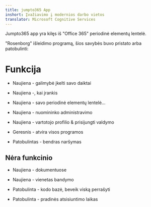 ```yaml
---
title: jumpto365 App
inshort: Įvažiavimo į modernios darbo vietos
translator: Microsoft Cognitive Services
---
```



Jumpto365 app yra kilęs iš "Office 365" periodinė elementų lentelė. 

"Rosenborg" išleidimo programą, šios savybės buvo pristato arba patobulinti:

# Funkcija

* Naujiena - galimybė įkelti savo daiktai

* Naujiena -, kai įrankis

* Naujiena - savo periodinė elementų lentelė...

* Naujiena - nuomininko administravimo

* Naujiena - vartotojo profilio & prisijungti valdymo

* Geresnis - atvira visos programos

* Patobulintas - bendras naršymas

## Nėra funkcinio

* Naujiena - dokumentuose

* Naujiena - vienetas bandymo

* Patobulinta - kodo bazė, beveik viską perrašyti

* Patobulinta - pradinės atsisiuntimo laikas




